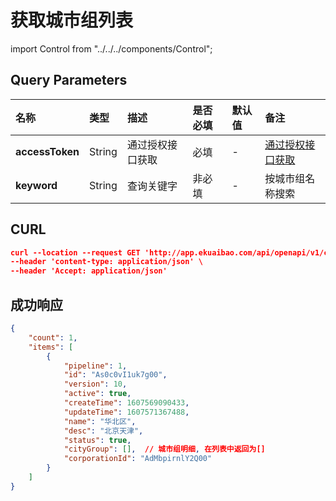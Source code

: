 # 获取城市组列表

import Control from "../../../components/Control";

<Control
method="GET"
url="/api/openapi/v1/cityGroup/search"
/>

## Query Parameters

| 名称 | 类型 | 描述 | 是否必填 | 默认值 | 备注 |
| :--- | :--- | :--- | :--- |:--- | :--- |
| **accessToken** | String | 通过授权接口获取 | 必填   | - | [通过授权接口获取](/docs/open-api/getting-started/auth) |
| **keyword**     | String | 查询关键字      | 非必填 | - | 按城市组名称搜索 |

## CURL
```json
curl --location --request GET 'http://app.ekuaibao.com/api/openapi/v1/cityGroup/search?accessToken=FsYc5j4FlclU00' \
--header 'content-type: application/json' \
--header 'Accept: application/json'
```

## 成功响应
```json
{
    "count": 1,
    "items": [
        {
            "pipeline": 1,
            "id": "As0c0vI1uk7g00",
            "version": 10,
            "active": true,
            "createTime": 1607569090433,
            "updateTime": 1607571367488,
            "name": "华北区",
            "desc": "北京天津",
            "status": true,
            "cityGroup": [],  // 城市组明细, 在列表中返回为[]
            "corporationId": "AdMbpirnlY2Q00"
        }
    ]
}

```
